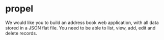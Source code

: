 # propel
We would like you to build an address book web application, with all data stored in a JSON flat file. You need to be able to list, view, add, edit and delete records.
